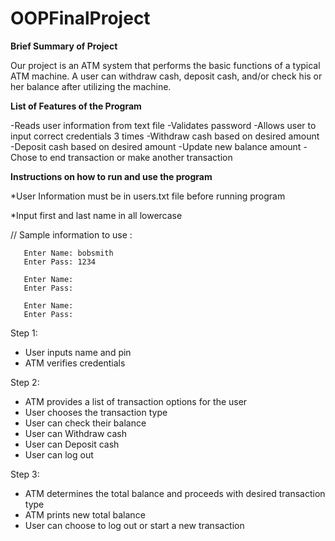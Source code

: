 # OOPFinalProject

**Brief Summary of Project**

Our project is an ATM system that performs the basic functions of a typical ATM machine. A user can withdraw cash, deposit cash, and/or check his or her balance after utilizing the machine. 

**List of Features of the Program**

-Reads user information from text file
-Validates password
-Allows user to input correct credentials 3 times
-Withdraw cash based on desired amount
-Deposit cash based on desired amount
-Update new balance amount
-Chose to end transaction or make another transaction

**Instructions on how to run and use the program**

  *User Information must be in users.txt file before running program

  *Input first and last name in all lowercase

// Sample information to use :
           
       Enter Name: bobsmith
       Enter Pass: 1234
       
       Enter Name:
       Enter Pass: 
       
       Enter Name:
       Enter Pass: 
       
Step 1:
  - User inputs name and pin
  - ATM verifies credentials

Step 2:
  - ATM provides a list of transaction options for the user
  - User chooses the transaction type
  - User can check their balance
  - User can Withdraw cash
  - User can Deposit cash
  - User can log out

Step 3:
  - ATM determines the total balance and proceeds with desired transaction type
  - ATM prints new total balance 
  - User can choose to log out or start a new transaction

